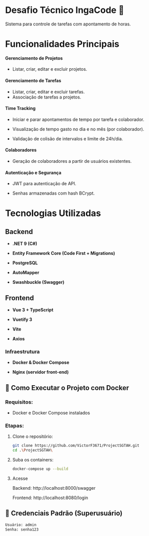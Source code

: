 
# Desafio Técnico IngaCode  🚀

Sistema para controle de tarefas com apontamento de horas.

# Funcionalidades Principais
 
 #### Gerenciamento de Projetos 
 * Listar, criar, editar e excluir projetos.

#### Gerenciamento de Tarefas
* Listar, criar, editar e excluir tarefas.
* Associação de tarefas a projetos.

#### Time Tracking
 * Iniciar e parar apontamentos de tempo por tarefa e colaborador.

* Visualização de tempo gasto no dia e no mês (por colaborador).

* Validação de colisão de intervalos e limite de 24h/dia.

#### Colaboradores

* Geração de colaboradores a partir de usuários existentes.

#### Autenticação e Segurança

* JWT para autenticação de API.

* Senhas armazenadas com hash BCrypt.

# Tecnologias Utilizadas

## Backend
- **.NET 9 (C#)**

- **Entity Framework Core (Code First + Migrations)**

- **PostgreSQL**

- **AutoMapper**

- **Swashbuckle (Swagger)**

## Frontend

- **Vue 3 + TypeScript**

- **Vuetify 3**

- **Vite**

- **Axios**

### Infraestrutura

- **Docker & Docker Compose**

- **Nginx (servidor front-end)**
## 🐳 Como Executar o Projeto com Docker

### Requisitos:
- Docker e Docker Compose instalados

### Etapas:

1. Clone o repositório:
   ```bash
   git clone https://github.com/VictorF3671/ProjectSGTAH.git
   cd .\ProjectSGTAH\

2. Suba os containers:
   ```bash
   docker-compose up --build

3. Acesse

   Backend: http://localhost:8000/swagger

   Frontend: http://localhost:8080/login



## 🔑 Credenciais Padrão (Superusuário)
   ```bash
   Usuário: admin
   Senha: senha123
   ```

